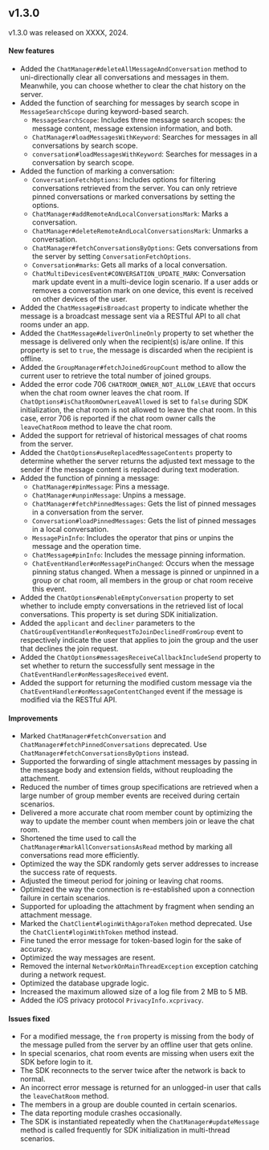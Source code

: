 ## v1.3.0 

v1.3.0 was released on XXXX, 2024.

#### New features

- Added the `ChatManager#deleteAllMessageAndConversation` method to uni-directionally clear all conversations and messages in them. Meanwhile, you can choose whether to clear the chat history on the server.
- Added the function of searching for messages by search scope in `MessageSearchScope` during keyword-based search.
  - `MessageSearchScope`: Includes three message search scopes: the message content, message extension information, and both. 
  - `ChatManager#loadMessagesWithKeyword`: Searches for messages in all conversations by search scope.
  - `conversation#loadMessagesWithKeyword`: Searches for messages in a conversation by search scope.
- Added the function of marking a conversation: 
  - `ConversationFetchOptions`: Includes options for filtering conversations retrieved from the server. You can only retrieve pinned conversations or marked conversations by setting the options.
  - `ChatManager#addRemoteAndLocalConversationsMark`: Marks a conversation.
  - `ChatManager#deleteRemoteAndLocalConversationsMark`: Unmarks a conversation.
  - `ChatManager#fetchConversationsByOptions`: Gets conversations from the server by setting `ConversationFetchOptions`.
  - `Conversation#marks`: Gets all marks of a local conversation.
  - `ChatMultiDevicesEvent#CONVERSATION_UPDATE_MARK`: Conversation mark update event in a multi-device login scenario. If a user adds or removes a conversation mark on one device,  this event is received on other devices of the user.
- Added the `ChatMessage#isBroadcast` property to indicate whether the message is a broadcast message sent via a RESTful API to all chat rooms under an app.
- Added the `ChatMessage#deliverOnlineOnly` property to set whether the message is delivered only when the recipient(s) is/are online. If this property is set to `true`, the message is discarded when the recipient is offline.
- Added the `GroupManager#fetchJoinedGroupCount` method to allow the current user to retrieve the total number of joined groups.
- Added the error code 706 `CHATROOM_OWNER_NOT_ALLOW_LEAVE` that occurs when the chat room owner leaves the chat room. If `ChatOptions#isChatRoomOwnerLeaveAllowed` is set to `false` during SDK initialization, the chat room is not allowed to leave the chat room. In this case, error 706 is reported if the chat room owner calls the `leaveChatRoom` method to leave the chat room.
- Added the support for retrieval of historical messages of chat rooms from the server.
- Added the `ChatOptions#useReplacedMessageContents` property to determine whether the server returns the adjusted text message to the sender if the message content is replaced during text moderation.
- Added the function of pinning a message:
  - `ChatManager#pinMessage`: Pins a message.   
  - `ChatManager#unpinMessage`: Unpins a message.  
  - `ChatManager#fetchPinnedMessages`: Gets the list of pinned messages in a conversation from the server. 
  - `Conversation#loadPinnedMessages`: Gets the list of pinned messages in a local conversation.
  - `MessagePinInfo`: Includes the operator that pins or unpins the message and the operation time.
  - `ChatMessage#pinInfo`: Includes the message pinning information.
  - `ChatEventHandler#onMessagePinChanged`: Occurs when the message pinning status changed. When a message is pinned or unpinned in a group or chat room, all members in the group or chat room receive this event. 
- Added the `ChatOptions#enableEmptyConversation` property to set whether to include empty conversations in the retrieved list of local conversations. This property is set during SDK initialization.
- Added the `applicant` and `decliner` parameters to the `ChatGroupEventHandler#onRequestToJoinDeclinedFromGroup` event to respectively indicate the user that applies to join the group and the user that declines the join request. 
- Added the `ChatOptions#messagesReceiveCallbackIncludeSend` property to set whether to return the successfully sent message in the `ChatEventHandler#onMessagesReceived` event.
- Added the support for returning the modified custom message via the `ChatEventHandler#onMessageContentChanged` event if the message is modified via the RESTful API. 

#### Improvements

- Marked `ChatManager#fetchConversation` and `ChatManager#fetchPinnedConversations` deprecated. Use `ChatManager#fetchConversationsByOptions` instead.
- Supported the forwarding of single attachment messages by passing in the message body and extension fields, without reuploading the attachment.  
- Reduced the number of times group specifications are retrieved when a large number of group member events are received during certain scenarios. 
- Delivered a more accurate chat room member count by optimizing the way to update the member count when members join or leave the chat room.
- Shortened the time used to call the `ChatManager#markAllConversationsAsRead` method by marking all conversations read more efficiently.
- Optimized the way the SDK randomly gets server addresses to increase the success rate of requests.
- Adjusted the timeout period for joining or leaving chat rooms.
- Optimized the way the connection is re-established upon a connection failure in certain scenarios.
- Supported for uploading the attachment by fragment when sending an attachment message.
- Marked the `ChatClient#loginWithAgoraToken` method deprecated. Use the `ChatClient#loginWithToken` method instead.
- Fine tuned the error message for token-based login for the sake of accuracy.
- Optimized the way messages are resent.
- Removed the internal `NetworkOnMainThreadException` exception catching during a network request.
- Optimized the database upgrade logic.
- Increased the maximum allowed size of a log file from 2 MB to 5 MB.
- Added the iOS privacy protocol `PrivacyInfo.xcprivacy`.

#### Issues fixed

- For a modified message, the `from` property is missing from the body of the message pulled from the server by an offline user that gets online. 
- In special scenarios, chat room events are missing when users exit the SDK before login to it.
- The SDK reconnects to the server twice after the network is back to normal.
- An incorrect error message is returned for an unlogged-in user that calls the `leaveChatRoom` method.
- The members in a group are double counted in certain scenarios.
- The data reporting module crashes occasionally.
- The SDK is instantiated repeatedly when the `ChatManager#updateMessage` method is called frequently for SDK initialization in multi-thread scenarios.
